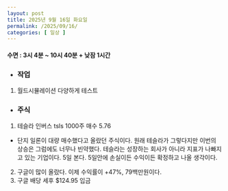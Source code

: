 ```yaml
---
layout: post
title: 2025년 9월 16일 화요일
permalink: /2025/09/16/
categories: [ 일상 ]
---
```

#### 수면 : 3시 4분 ~ 10시 40분 + 낮잠 1시간

* ### 작업
1. 월드시뮬레이션 다양하게 테스트

* ### 주식
1. 테슬라 인버스 tsls 1000주 매수 5.76
- 단지 일론이 대량 매수했다고 올랐던 주식이다. 원래 테슬라가 그렇다지만 이번의 상승은 그럼에도 너무나 빈약했다. 테슬라는 성장하는 회사가 아니라 지표가 나빠지고 있는 기업이다. 5일 본다. 5일안에 손실이든 수익이든 확정하고 나올 생각이다.
2. 구글이 많이 올랐다. 이제 수익률이 +47%, 79백만원이다.
3. 구글 배당 세후 $124.95 입금